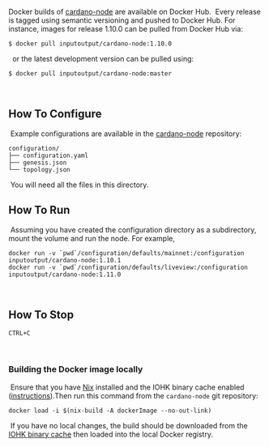 Docker builds of [cardano-node](https://hub.docker.com/repository/docker/inputoutput/cardano-node) are available on Docker Hub.
​
Every release is tagged using semantic versioning and pushed to Docker Hub. For instance, images for release 1.10.0 can be pulled from Docker Hub via:
​
```
$ docker pull inputoutput/cardano-node:1.10.0
```
​
​
or the latest development version can be pulled using:
​
```
$ docker pull inputoutput/cardano-node:master
```
​
## How To Configure
​
Example configurations are available in the [cardano-node](https://github.com/input-output-hk/cardano-node/tree/master/configuration/defaults) repository:
​
```
configuration/
├── configuration.yaml
├── genesis.json
└── topology.json
```
​
You will need all the files in this directory.
​
## How To Run
​
Assuming you have created the configuration directory as a subdirectory, mount
the volume and run the node. For example,
​
```
docker run -v `pwd`/configuration/defaults/mainnet:/configuration inputoutput/cardano-node:1.10.1
docker run -v `pwd`/configuration/defaults/liveview:/configuration inputoutput/cardano-node:1.11.0
```
​
## How To Stop
```
CTRL+C
```
​
### Building the Docker image locally
​
Ensure that you have [Nix](https://nixos.org/) installed and the IOHK binary cache enabled
([instructions](https://github.com/input-output-hk/cardano-node/blob/master/doc/getting-started/building-the-node-using-nix.md)).
​
Then run this command from the `cardano-node` git repository:
​
```
docker load -i $(nix-build -A dockerImage --no-out-link)
```
​
If you have no local changes, the build should be downloaded from
the [IOHK binary cache](https://ci.iog.io/project/input-output-hk-cardano-node)
then loaded into the local Docker registry.
